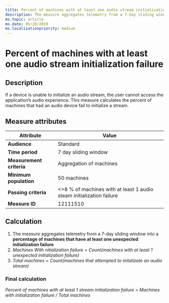 ```yaml
---
title: Percent of machines with at least one audio stream initialization failure
description: The measure aggregates telemetry from a 7-day sliding window into a percentage of machines that have at least one unexpected initialization failure
ms.topic: article
ms.date: 05/20/2019
ms.localizationpriority: medium
---
```


# Percent of machines with at least one audio stream initialization failure

## Description

If a device is unable to initialize an audio stream, the user cannot access the application’s audio experience. This measure calculates the percent of machines that had an audio device fail to initialize a stream.

## Measure attributes

|Attribute|Value|
|----|----|
|**Audience**|Standard|
|**Time period**|7 day sliding window|
|**Measurement criteria**|Aggregation of machines|
|**Minimum population**|50 machines|
|**Passing criteria**|<=8 % of machines with at least 1 audio steam initialization failure|
|**Measure ID**|12111510|

## Calculation

1. The measure aggregates telemetry from a 7-day sliding window into a **percentage of machines that have at least one unexpected initialization failure**
2. *Machines With nitialization failure = Count(machines with at least 1 unexpected initialization failure)*
3. *Total machines = Count(machines that attempted to initalizate an audio stream)*

### Final calculation

*Percent of machines with at least 1 stream initialization failure = Machines with initialization failure / Total machines*

